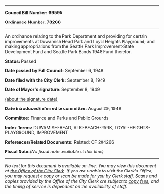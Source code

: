 

********

**Council Bill Number: 69595**
   
**Ordinance Number: 78268**
********

 An ordinance relating to the Park Department and providing for certain improvements at Duwamish Head Park and Loyal Heights Playground; and making appropriations from the Seattle Park Improvement-State Development Fund and Seattle Park Bonds 1948 Fund therefor.

**Status:** Passed
   
**Date passed by Full Council:** September 6, 1949
   
**Date filed with the City Clerk:** September 8, 1949
   
**Date of Mayor's signature:** September 8, 1949
   
[(about the signature date)](/~public/approvaldate.htm)
   
   
   
**Date introduced/referred to committee:** August 29, 1949
   
**Committee:** Finance and Parks and Public Grounds
   
   
**Index Terms:** DUWAMISH-HEAD, ALKI-BEACH-PARK, LOYAL-HEIGHTS-PLAYGROUND, IMPROVEMENT

**References/Related Documents:** Related: CF 204266

**Fiscal Note:**_(No fiscal note available at this time)_
********

_No text for this document is available on-line. You may view this document at [the Office of the City Clerk](http://www.seattle.gov/leg/clerk/contactUs.htm). If you are unable to visit the Clerk's Office, you may request a copy or scan be made for you by Clerk staff. Scans and copies provided by the Office of the City Clerk are subject to [copy fees](http://clerk.seattle.gov/~public/clerkfees.htm), and the timing of service is dependent on the availability of staff._

